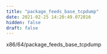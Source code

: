 ```yaml
---
title: "package_feeds_base_tcpdump"
date: 2021-02-25 14:20:49.072816
hidden: false
draft: false
---
```


x86/64/package_feeds_base_tcpdump

